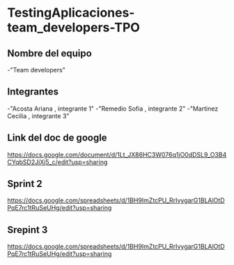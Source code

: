 # TestingAplicaciones-team_developers-TPO

## Nombre del equipo
-"Team developers"

## Integrantes

-"Acosta Ariana , integrante 1"
-"Remedio Sofia , integrante 2"
-"Martinez Cecilia , integrante 3"

## Link del doc de google
https://docs.google.com/document/d/1Lt_JX86HC3W076q1jO0dDSL9_O3B4CYqbSD2JjXj5_c/edit?usp=sharing

## Sprint 2
https://docs.google.com/spreadsheets/d/1BH9ImZtcPU_RrIvygarG1BLAlOtDPqE7rc1tRuSeUHg/edit?usp=sharing

## Srepint 3
https://docs.google.com/spreadsheets/d/1BH9ImZtcPU_RrIvygarG1BLAlOtDPqE7rc1tRuSeUHg/edit?usp=sharing

